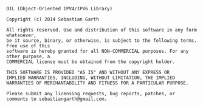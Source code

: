 
	OIL (Object-Oriented IPV4/IPV6 Library)
	
	Copyright (c) 2014 Sebastian Garth
	
	All rights reserved. Use and distribution of this software in any form whatsoever, 
	be it source, binary, or otherwise, is subject to the following terms. Free use of this 
	software is hereby granted for all NON-COMMERCIAL purposes. For any other purpose, a 
	COMMERCIAL license must be obtained from the copyright holder.	
	
	THIS SOFTWARE IS PROVIDED "AS IS" AND WITHOUT ANY EXPRESS OR 
	IMPLIED WARRANTIES, INCLUDING, WITHOUT LIMITATION, THE IMPLIED 
	WARRANTIES OF MERCHANTABILITY AND FITNESS FOR A PARTICULAR PURPOSE.
	
	Please submit any licensing requests, bug reports, patches, or comments to sebastiangarth@gmail.com. 
	
